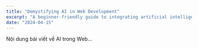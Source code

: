 ```yaml
---
title: "Demystifying AI in Web Development"
excerpt: "A beginner-friendly guide to integrating artificial intelligence into your web projects for enhanced functionality."
date: "2024-04-15"
---
```


Nội dung bài viết về AI trong Web...
